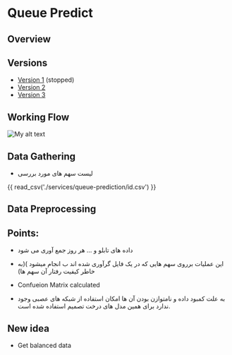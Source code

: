 # Queue Predict
## Overview
## Versions
- [Version 1](v1.md) (stopped)
- [Version 2](v2.md)
- [Version 3](v3.md)

## Working Flow
![My alt text](../../statics/diagram/queue-pred-v.0.01.drawio)
## Data Gathering

- لیست سهم های مورد بررسی
  
{{ read_csv('./services/queue-prediction/id.csv') }}

## Data Preprocessing
## Points:
- داده های تابلو و ... هر روز جمع آوری می شود
  

- این عملیات برروی سهم هایی که در یک فایل گرآوری شده اند ب انجام میشود )(به خاطر کیفیت رفتار آن سهم ها)


- Confueion Matrix calculated

- به علت کمبود داده و نامتوازن بودن آن ها امکان استفاده از شبکه های عصبی وجود ندارد برای همین مدل های درخت تصمیم استفاده شده است.

## New idea
- Get balanced data